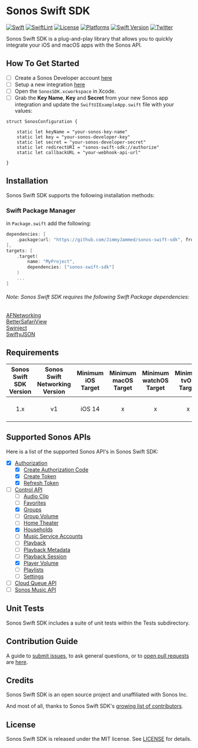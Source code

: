 Sonos Swift SDK
========

[![Swift](https://github.com/JimmyJammed/sonos-swift-sdk/actions/workflows/swift.yml/badge.svg)](https://github.com/JimmyJammed/sonos-swift-sdk/actions/workflows/swift.yml)
[![SwiftLint](https://github.com/JimmyJammed/sonos-swift-sdk/actions/workflows/SwiftLint.yml/badge.svg)](https://github.com/JimmyJammed/sonos-swift-sdk/actions/workflows/SwiftLint.yml)
[![License](https://img.shields.io/cocoapods/l/Swinject.svg?style=flat)](http://cocoapods.org/pods/Swinject)
[![Platforms](https://img.shields.io/badge/platform-iOS%20%7C%20macOS-lightgrey.svg)](http://cocoapods.org/pods/Swinject)
[![Swift Version](https://img.shields.io/badge/Swift-5.0-F16D39.svg?style=flat)](https://developer.apple.com/swift)
[![Twitter](https://img.shields.io/badge/twitter-@jimmy_jammed-blue.svg?style=flat)](http://twitter.com/jimmy_jammed)

Sonos Swift SDK is a plug-and-play library that allows you to quickly integrate your iOS and macOS apps with the Sonos API.

## How To Get Started
* [ ] Create a Sonos Developer account [here](https://developer.sonos.com)
* [ ] Setup a new integration [here](https://integration.sonos.com/integrations)
* [ ] Open the `SonosSDK.xcworkspace` in Xcode.
* [ ] Grab the **Key Name**, **Key** and **Secret** from your new Sonos app integration and update the `SwiftUIExampleApp.swift` file with your values:

```
struct SonosConfiguration {

    static let keyName = "your-sonos-key-name"
    static let key = "your-sonos-developer-key"
    static let secret = "your-sonos-developer-secret"
    static let redirectURI = "sonos-swift-sdk://authorize"
    static let callbackURL = "your-webhook-api-url"

}
```

## Installation
Sonos Swift SDK supports the following installation methods:

### Swift Package Manager

in `Package.swift` add the following:

```swift
dependencies: [
    .package(url: "https://github.com/JimmyJammed/sonos-swift-sdk", from: "1.0.0")
],
targets: [
    .target(
        name: "MyProject",
        dependencies: ["sonos-swift-sdk"]
    )
    ...
]
```

###### Note: Sonos Swift SDK requires the following Swift Package dependencies:

[AFNetworking](https://github.com/AFNetworking/AFNetworking)
<br />
[BetterSafariView](https://github.com/stleamist/BetterSafariView)
<br />
[Swinject](https://github.com/Swinject/Swinject)
<br />
[SwiftyJSON](https://github.com/SwiftyJSON/SwiftyJSON)

## Requirements

| Sonos Swift SDK Version | Sonos Swift Networking Version | Minimum iOS Target  | Minimum macOS Target  | Minimum watchOS Target  | Minimum tvOS Target  |                                   Notes |
|:--------------------:|:--------------------:|:---------------------------:|:----------------------------:|:----------------------------:|:----------------------------:|:-------------------------------------------------------------------------:|
| 1.x | v1 | iOS 14 | x | x | x | Xcode 12+ is required. |

## Supported Sonos APIs

Here is a list of the supported Sonos API's in Sonos Swift SDK:

* [x] [Authorization](https://developer.sonos.com/reference/authorization-api/)
	* [x] [Create Authorization Code](https://developer.sonos.com/reference/authorization-api/create-authorization-code/) 
	* [x] [Create Token](https://developer.sonos.com/reference/authorization-api/create-token/) 
	* [x] [Refresh Token](https://developer.sonos.com/reference/authorization-api/refresh-token/) 
* [ ] [Control API](https://developer.sonos.com/reference/control-api/)
	* [ ] [Audio Clip](https://developer.sonos.com/reference/control-api/audioclip/)
	* [ ] [Favorites](https://developer.sonos.com/reference/control-api/favorites/)
	* [x] [Groups](https://developer.sonos.com/reference/control-api/groups/)
	* [ ] [Group Volume](https://developer.sonos.com/reference/control-api/group-volume/)
	* [ ] [Home Theater](https://developer.sonos.com/reference/control-api/hometheater/)
	* [x] [Households](https://developer.sonos.com/reference/control-api/households/)
	* [ ] [Music Service Accounts](https://developer.sonos.com/reference/control-api/musicserviceaccounts/)
	* [ ] [Playback](https://developer.sonos.com/reference/control-api/playback/)
	* [ ] [Playback Metadata](https://developer.sonos.com/reference/control-api/playback-metadata/)
	* [ ] [Playback Session](https://developer.sonos.com/reference/control-api/playbacksession/)
	* [x] [Player Volume](https://developer.sonos.com/reference/control-api/playervolume/)
	* [ ] [Playlists](https://developer.sonos.com/reference/control-api/playlists/)
	* [ ] [Settings](https://developer.sonos.com/reference/control-api/settings/)
* [ ] [Cloud Queue API](https://developer.sonos.com/reference/cloud-queue-api/)
* [ ] [Sonos Music API](https://developer.sonos.com/reference/sonos-music-api/)

## Unit Tests

Sonos Swift SDK includes a suite of unit tests within the Tests subdirectory.

## Contribution Guide

A guide to [submit issues](https://github.com/JimmyJammed/sonos-swift-sdk/issues), to ask general questions, or to [open pull requests](https://github.com/JimmyJammed/sonos-swift-sdk/pulls) are [here](CONTRIBUTING.md).

## Credits

Sonos Swift SDK is an open source project and unaffiliated with Sonos Inc.

And most of all, thanks to Sonos Swift SDK's [growing list of contributors](https://github.com/JimmyJammed/sonos-swift-sdk/contributors).

## License

Sonos Swift SDK is released under the MIT license. See [LICENSE](https://github.com/JimmyJammed/sonos-swift-sdk/blob/master/LICENSE) for details.
